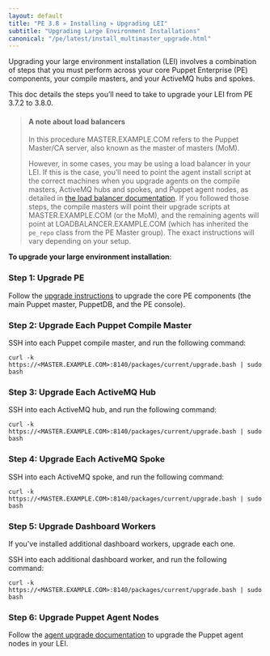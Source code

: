 ```yaml
---
layout: default
title: "PE 3.8 » Installing » Upgrading LEI"
subtitle: "Upgrading Large Environment Installations"
canonical: "/pe/latest/install_multimaster_upgrade.html"
---
```


Upgrading your large environment installation (LEI) involves a combination of steps that you must perform across your core Puppet Enterprise (PE) components, your compile masters, and your ActiveMQ hubs and spokes. 

This doc details the steps you’ll need to take to upgrade your LEI from PE 3.7.2 to 3.8.0.
 
>#### A note about load balancers
>
>In this procedure MASTER.EXAMPLE.COM refers to the Puppet Master/CA server, also known as the master of masters (MoM). 
>
>However, in some cases, you may be using a load balancer in your LEI. If this is the case, you’ll need to point the agent install script at the correct machines when you upgrade agents on the compile masters, ActiveMQ hubs and spokes, and Puppet agent nodes, as detailed in [the load balancer documentation](./install_multimaster.html#using-load-balancers-in-a-large-environment-installation). If you followed those steps, the compile masters will point their upgrade scripts at MASTER.EXAMPLE.COM (or the MoM), and the remaining agents will point at LOADBALANCER.EXAMPLE.COM (which has inherited the `pe_repo` class from the PE Master group). The exact instructions will vary depending on your setup. 
  
**To upgrade your large environment installation**:   

### Step 1: Upgrade PE

Follow the [upgrade instructions](./install_upgrading.html#upgrading-a-split-installation) to upgrade the core PE components (the main Puppet master, PuppetDB, and the PE console). 

### Step 2: Upgrade Each Puppet Compile Master

SSH into each Puppet compile master, and run the following command:   

  `curl -k https://<MASTER.EXAMPLE.COM>:8140/packages/current/upgrade.bash | sudo bash`

### Step 3: Upgrade Each ActiveMQ Hub

SSH into each ActiveMQ hub, and run the following command:   

  `curl -k https://<MASTER.EXAMPLE.COM>:8140/packages/current/upgrade.bash | sudo bash`

### Step 4: Upgrade Each ActiveMQ Spoke

SSH into each ActiveMQ spoke, and run the following command:   

  `curl -k https://<MASTER.EXAMPLE.COM>:8140/packages/current/upgrade.bash | sudo bash`
        
### Step 5: Upgrade Dashboard Workers

If you've installed additional dashboard workers, upgrade each one.

SSH into each additional dashboard worker, and run the following command:   

  `curl -k https://<MASTER.EXAMPLE.COM>:8140/packages/current/upgrade.bash | sudo bash`
       
### Step 6: Upgrade Puppet Agent Nodes

Follow the [agent upgrade documentation](./install_agents.html) to upgrade the Puppet agent nodes in your LEI. 
